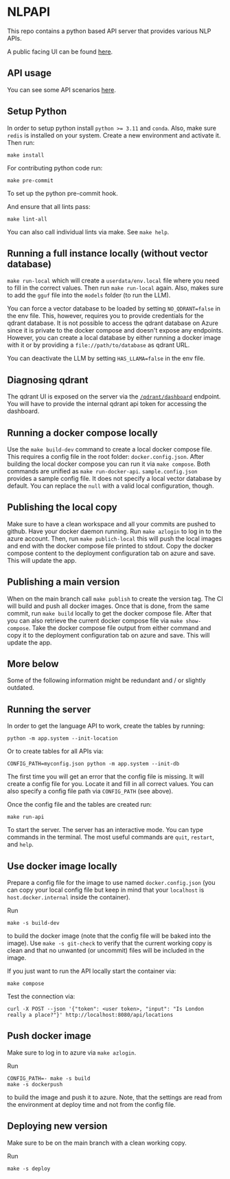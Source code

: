 NLPAPI
======

This repo contains a python based API server that provides various NLP APIs.

A public facing UI can be found [here](https://nlpapi.sdg-innovation-commons.org/search/).

## API usage

You can see some API scenarios [here](/scenarios.md).

## Setup Python

In order to setup python install `python >= 3.11` and `conda`.
Also, make sure `redis` is installed on your system.
Create a new environment and activate it.
Then run:
```
make install
```

For contributing python code run:
```
make pre-commit
```
To set up the python pre-commit hook.

And ensure that all lints pass:
```
make lint-all
```
You can also call individual lints via make. See `make help`.

## Running a full instance locally (without vector database)

`make run-local` which will create a `userdata/env.local` file where you need
to fill in the correct values. Then run `make run-local` again. Also, makes
sure to add the `gguf` file into the `models` folder (to run the LLM).

You can force a vector database to be loaded by setting `NO_QDRANT=false` in the
env file. This, however, requires you to provide credentials for the qdrant
database. It is not possible to access the qdrant database on Azure since it
is private to the docker compose and doesn't expose any endpoints. However, you
can create a local database by either running a docker image with it or by
providing a `file://path/to/database` as qdrant URL.

You can deactivate the LLM by setting `HAS_LLAMA=false` in the env file.

## Diagnosing qdrant

The qdrant UI is exposed on the server via the
[`/qdrant/dashboard`](https://nlpapi.sdg-innovation-commons.org/qdrant/dashboard)
endpoint.
You will have to provide the internal qdrant api token for accessing the
dashboard.

## Running a docker compose locally

Use the `make build-dev` command to create a local docker compose file. This
requires a config file in the root folder: `docker.config.json`. After building
the local docker compose you can run it via `make compose`. Both commands are
unified as `make run-docker-api`. `sample.config.json` provides a sample config
file. It does not specify a local vector database by default. You can replace
the `null` with a valid local configuration, though.

## Publishing the local copy

Make sure to have a clean workspace and all your commits are pushed to github.
Have your docker daemon running.
Run `make azlogin` to log in to the azure account. Then, run
`make publich-local` this will push the local images and end with the docker
compose file printed to stdout. Copy the docker compose content to the
deployment configuration tab on azure and save. This will update the app.

## Publishing a main version

When on the main branch call `make publish` to create the version tag. The
CI will build and push all docker images. Once that is done, from the same
commit, run `make build` locally to get the docker compose file. After that
you can also retrieve the current docker compose file via `make show-compose`.
Take the docker compose file output from either command and copy it to the
deployment configuration tab on azure and save. This will update the app.

## More below

Some of the following information might be redundant and / or slightly
outdated.

## Running the server

In order to get the language API to work, create the tables by running:
```
python -m app.system --init-location
```
Or to create tables for all APIs via:
```
CONFIG_PATH=myconfig.json python -m app.system --init-db
```

The first time you will get an error that the config file is missing.
It will create a config file for you. Locate it and fill in all correct values.
You can also specify a config file path via `CONFIG_PATH` (see above).

Once the config file and the tables are created run:
```
make run-api
```
To start the server. The server has an interactive mode. You can type commands
in the terminal. The most useful commands are `quit`, `restart`, and `help`.

## Use docker image locally

Prepare a config file for the image to use named `docker.config.json`
(you can copy your local config file but keep in mind that your `localhost` is
`host.docker.internal` inside the container).

Run
```
make -s build-dev
```
to build the docker image
(note that the config file will be baked into the image).
Use `make -s git-check` to verify that the current working copy is clean and
that no unwanted (or uncommit) files will be included in the image.

If you just want to run the API locally start the container via:
```
make compose
```

Test the connection via:
```
curl -X POST --json '{"token": <user token>, "input": "Is London really a place?"}' http://localhost:8080/api/locations
```

## Push docker image

Make sure to log in to azure via `make azlogin`.

Run
```
CONFIG_PATH=- make -s build
make -s dockerpush
```
to build the image and push it to azure. Note, that the settings are read
from the environment at deploy time and not from the config file.

## Deploying new version

Make sure to be on the main branch with a clean working copy.

Run
```
make -s deploy
```
